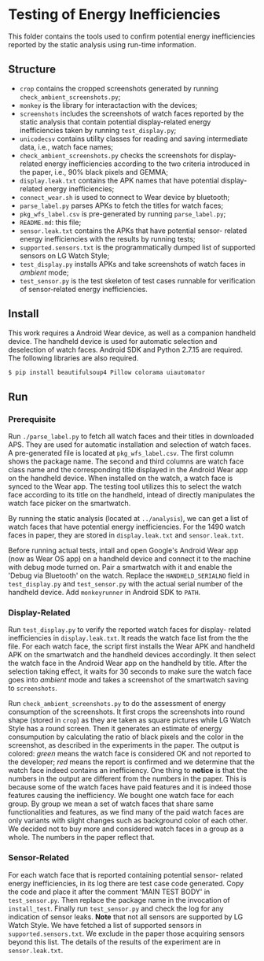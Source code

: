 # Testing of Energy Inefficiencies

This folder contains the tools used to confirm potential energy
inefficiencies reported by the static analysis using run-time
information.

## Structure

- `crop` contains the cropped screenshots generated by running
`check_ambient_screenshots.py`;
- `monkey` is the library for interactaction with the devices;
- `screenshots` includes the screenshots of watch faces reported
by the static analysis that contain potential display-related
energy inefficiencies taken by running `test_display.py`;
- `unicodecsv` contains utility classes for reading and saving
intermediate data, i.e., watch face names;
- `check_ambient_screenshots.py` checks the screenshots for display-
related energy inefficiencies according to the two criteria introduced
in the paper, i.e., 90% black pixels and GEMMA;
- `display.leak.txt` contains the APK names that have potential
display-related energy inefficiencies;
- `connect_wear.sh` is used to connect to Wear device by bluetooth;
- `parse_label.py` parses APKs to fetch the titles for watch faces;
- `pkg_wfs_label.csv` is pre-generated by running `parse_label.py`;
- `README.md`: this file;
- `sensor.leak.txt` contains the APKs that have potential sensor-
related energy inefficiencies with the results by running tests;
- `supported.sensors.txt` is the programmatically dumped list of
supported sensors on LG Watch Style;
- `test_display.py` installs APKs and take screenshots of
watch faces in *ambient* mode;
- `test_sensor.py` is the test skeleton of test cases runnable for
verification of sensor-related energy inefficiencies.

## Install

This work requires a Android Wear device, as well as a companion
handheld device. The handheld device is used for automatic selection
and deselection of watch faces. Android SDK and Python 2.7.15 are
required. The following libraries are also required.

```bash
$ pip install beautifulsoup4 Pillow colorama uiautomator
```

## Run

### Prerequisite

Run `./parse_label.py` to fetch all watch faces and their titles
in downloaded APS. They are used for automatic installation and
selection of watch faces. A pre-generated file is located at
`pkg_wfs_label.csv`. The first column shows the package name.
The second and third columns are watch face class name and the
corresponding title displayed in the Android Wear app on the handheld
device. When installed on the watch, a watch face is synced to the
Wear app. The testing tool utilizes this to select the watch face
according to its title on the handheld, intead of directly manipulates
the watch face picker on the smartwatch.

By running the static analysis (located at `../analysis`), we
can get a list of watch faces that have potential energy
inefficiencies. For the 1490 watch faces in paper, they are stored
in `display.leak.txt` and `sensor.leak.txt`.

Before running actual tests, intall and open Google's Android Wear app
(now as Wear OS app) on a handheld device and connect it to the machine
with debug mode turned on. Pair a smartwatch with it and enable
the 'Debug via Bluetooth' on the watch. Replace the `HANDHELD_SERIALNO`
field in `test_display.py` and `test_sensor.py` with the actual
serial number of the handheld device. Add `monkeyrunner` in Android
SDK to `PATH`.


### Display-Related

Run `test_display.py` to verify the reported watch faces for display-
related inefficiencies in `display.leak.txt`.
It reads the watch face list from the the file. For each watch
face, the script first installs the Wear APK and handheld APK on the
smartwatch and the handheld devices accordingly. It then select the
watch face in the Android Wear app on the handheld by title. After
the selection taking effect, it waits for 30 seconds to make sure the
watch face goes into *ambient* mode and takes a screenshot of the
smartwatch saving to `screenshots`.

Run `check_ambient_screenshots.py` to do the assessment of energy
consumption of the screenshots. It first crops the screenshots into
round shape (stored in `crop`) as they are taken as square pictures
while LG Watch Style has a round screen. Then it generates an estimate
of energy consumpution by calculating the ratio of black pixels and the
color in the screenshot, as described in the experiments in the paper.
The output is colored: *green* means the watch face is considered OK
and not reported to the developer; *red* means the report is confirmed
and we determine that the watch face indeed contains an inefficiency.
One thing to **notice** is that the numbers in the output are different
from the numbers in the paper. This is because some of the watch faces
have paid features and it is indeed those features causing the inefficiency.
We bought one watch face for each group. By group we mean a set of watch
faces that share same functionalities and features, as we find many of the
paid watch faces are only variants with slight changes such as background
color of each other. We decided not to buy more and considered watch
faces in a group as a whole. The numbers in the paper reflect that.

### Sensor-Related

For each watch face that is reported containing potential sensor-
related energy inefficiencies, in its log there are test case code
generated. Copy the code and place it after the comment 'MAIN TEST BODY'
in `test_sensor.py`. Then replace the package name in the invocation
of `install_test`. Finally run `test_sensor.py` and check the log for
any indication of sensor leaks. **Note** that not all sensors are
supported by LG Watch Style. We have fetched a list of supported sensors
in `supported.sensors.txt`. We exclude in the paper those acquiring sensors
beyond this list. The details of the results of the experiment are in
`sensor.leak.txt`.


